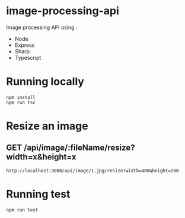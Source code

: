 # image-processing-api

Image processing API using :

- Node
- Express
- Sharp
- Typescript

# Running locally 
```
npm install
npm run tsc
```
# Resize an image

## GET /api/image/:fileName/resize?width=x&height=x
```
http://localhost:3000/api/image/1.jpg/resize?width=400&height=200
```
# Running test
```
npm run test
```
